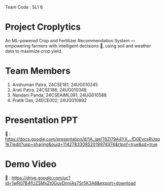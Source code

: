 Team Code : SL1 6

# Project Croplytics
An ML-powered Crop and Fertilizer Recommendation System — empowering farmers with intelligent decisions 🌾, using soil and weather data to maximize crop yield.

# Team Members
1. Anshuman Patra, 24CSE181, 24UG010245
2. Arati Patra, 24CSE186, 24UG010348
3. Nandani Panda, 24CSEAIML091, 24UG010588
4. Pratik Das, 24ECE002, 24UG010892

# Presentation PPT 
🔗 : https://docs.google.com/presentation/d/1A_iaeIT6Zl79A4YX__fD0EycsRUqq1k7/edit?usp=sharing&ouid=114278330852019974974&rtpof=true&sd=true

# Demo Video 
🔗 : https://drive.google.com/uc?id=1wR07B4fUZSMxZt0GuyDnnjAs7Sr5K3A8&export=download

